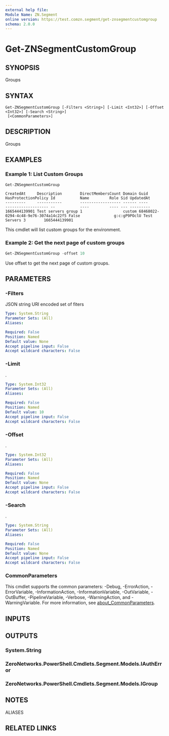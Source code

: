 ```yaml
---
external help file:
Module Name: ZN.Segment
online version: https://test.comzn.segment/get-znsegmentcustomgroup
schema: 2.0.0
---
```


# Get-ZNSegmentCustomGroup

## SYNOPSIS
Groups

## SYNTAX

```
Get-ZNSegmentCustomGroup [-Filters <String>] [-Limit <Int32>] [-Offset <Int32>] [-Search <String>]
 [<CommonParameters>]
```

## DESCRIPTION
Groups

## EXAMPLES

### Example 1: List Custom Groups
```powershell
Get-ZNSegmentCustomGroup
```

```output
CreatedAt     Description        DirectMembersCount Domain Guid                                 HasProtectionPolicy Id           Name         Role Sid UpdatedAt
---------     -----------        ------------------ ------ ----                                 ------------------- --           ----         ---- --- ---------
1665444139901 Test servers group 1                  custom 68468022-0294-4c48-9e76-3074a14c22f5 False               g:c:gP9POclU Test Servers 3        1665444139901
```

This cmdlet will list custom groups for the environment.

### Example 2: Get the next page of custom groups
```powershell
Get-ZNSegmentCustomGroup -offset 10
```

Use offset to get the next page of custom groups.

## PARAMETERS

### -Filters
JSON string URI encoded set of fiters

```yaml
Type: System.String
Parameter Sets: (All)
Aliases:

Required: False
Position: Named
Default value: None
Accept pipeline input: False
Accept wildcard characters: False
```

### -Limit
.

```yaml
Type: System.Int32
Parameter Sets: (All)
Aliases:

Required: False
Position: Named
Default value: 10
Accept pipeline input: False
Accept wildcard characters: False
```

### -Offset
.

```yaml
Type: System.Int32
Parameter Sets: (All)
Aliases:

Required: False
Position: Named
Default value: None
Accept pipeline input: False
Accept wildcard characters: False
```

### -Search
.

```yaml
Type: System.String
Parameter Sets: (All)
Aliases:

Required: False
Position: Named
Default value: None
Accept pipeline input: False
Accept wildcard characters: False
```

### CommonParameters
This cmdlet supports the common parameters: -Debug, -ErrorAction, -ErrorVariable, -InformationAction, -InformationVariable, -OutVariable, -OutBuffer, -PipelineVariable, -Verbose, -WarningAction, and -WarningVariable. For more information, see [about_CommonParameters](http://go.microsoft.com/fwlink/?LinkID=113216).

## INPUTS

## OUTPUTS

### System.String

### ZeroNetworks.PowerShell.Cmdlets.Segment.Models.IAuthError

### ZeroNetworks.PowerShell.Cmdlets.Segment.Models.IGroup

## NOTES

ALIASES

## RELATED LINKS

